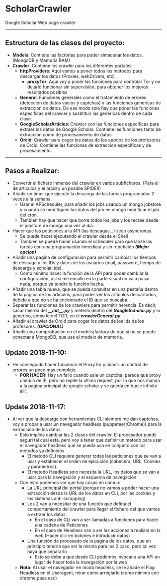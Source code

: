 # ScholarCrawler

Google Scholar Web page crawler
***
## Estructura de las clases del proyecto:
* **Models**: Contiene las factorias para poder almacenar los datos. (MongoDB y Memoria RAM)
* **Crawler**: Contiene los crawler para los diferentes portales.
    * **httpProviders**: Aqui vamos a poner todos los metodos para descargar los datos (Proxies, webDrivers, etc)
        * **proxyTor**: Aqui voy a poner las funciones para controlar Tor y no dejarlo funcionar sin supervisión, para obtener los mejores resultados posibles
    * **General**: Funciones generales como el tratamiento de errores (deteccion de datos vacios y captchas) y las funciones genericas de extraccion de datos. De ese modo solo hay que poner las funciones especificas del crawler y susbtituir las genericas dentro de cada clase.
    * **GoogleScholarArticles**: Crawler con las funciones especificas para extraer los datos de Google Scholar. Contiene las funciones tanto de extraccion como de procesamiento de datos.
    * **Orcid**: Crawler para coger los datos de los apodos de los profesores de Orcid. Contiene las funciones de extraccion especificas y de procesamiento.
***
## Pasos a Realizar:
* Convertir el fichero inmenso del crawler en varios subficheros. (Para el de articulos y el orcid y un posible SPIDER)
* Añadir un timer que ejecute la descarga de las tareas programadas 2 veces a la semana.
    * Usar el APScheduler, para añadir los jobs usando un mongo jobstore y cuando se modifiquen los datos del job en mongo modificar el job del cron.
    * Tambien hay que hacer que borre todos los jobs y los recree desde el jobstore de mongo una vez al dia.
* Hacer que las peticiones a la API (las descagas...) sean asyncronas.
    * Se puede hacer ejecutando el crawler desde el Shell
    * Tambien se puede hacer usando el scheduler para que lanze las tareas con una programación inmediata y sin repetición ***(Mejor opcion)*** 
* Añadir una pagina de configuracion para permitir cambiar los tiempos de descaga y los IDs y datos de los usuarios (mail, password, tiempo de descarga y scholar_ids).
    * Como minimo hacer la función de la API para poder cambiar la configuración, así si me encallo en la parte visual no va a pasar nada, porque ya tendré la función hecha.
* Añadir una tabla nueva, que se pueda consultar en una pestaña dentro de la pagina de los articulos, para poder ver los articulos descartados, debido a que no se ha encontrado el ID que se buscaba.
* Separar las funciones de los crawlers para permitir herencia. Es decir, sacar mierda del ***\_\_init\_\_.py*** y meterlo dentro del ***GoogleScholar.py*** y lo generico, como lo del TOR, en el ***crawlerGeneral.py***.
* Añadir el crawler de Orcid para coger los datos de los Ids de los profesores. ***(OPCIONAL)***
* Añadir una comprobación en el models/factory de que si no se puede conectar a MongoDB, que use el modelo de memoria.

## Update 2018-11-10:
* He conseguido hacer funcionar el ProxyTor y añadir un control de errores un poco mas complejo.
    * **POR HACER:** Hay un fallo cuando sale un captcha, parece que proxy cambia de IP, pero no repite la ultima request, por lo que nos manda a la pagina principal de google scholar y se queda en bucle infinito allí.
    
## Update 2018-11-17:
* Al ver que la descarga con herramientas CLI siempre me dan captchas, voy a probar a usar un navegador headless (puppeteer(Chrome)) para la extracción de los datos.
    * Esto implica cambiar las 2 clases del crawler. El procesador puede seguri tal cual está, pero voy a tener que definir un metodo para usar el navegador headless que se pueda usa en conjunto con los metodos ya definidos
        * El metodo CLI requiere generar todas las peticiones que se van a usar y establecer el orden de ejecución (cabecera, URL, Cookies y parametros).
        * El metodo Headless solo necesita la URL, los datos que se van a usar para la navegación y el esquema de navegación
    * Con esto podemos ver que hay cosas en comun:
        * La URL principal del portal (porque no vamos a poder hacer una extracción desde la URL de los datos en CLI, por las cookies y los sistemas anti-scrapping)
        * Los 2 van a necesitar de una función que defina el comportamiento del crawler para llegar al fichero del que vamos a extraer los datos.
            * En el caso de CLI van a ser llamadas a funciones para hacer una cadena de Peticiones
            * En el caso de Headless van a ser las acciones a realizar en la web (Hacer clic en botones e introducir datos)
        * Una función de procesado de la pagina de los datos, que en principio tendría que ser la misma para los 2 caso, pero tal vez haya que separarlo
            * Esto se debe a que desde CLI podemos invocar a una API en lugar de hacer toda la navegación por la web
    * **Nota:** Al usar el navegador en modo headless, se le añade el Flag Headless en el Useragent, mirar como arreglarlo (como minimo con chrome pasa eso)
